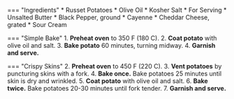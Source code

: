 === "Ingredients"
    * Russet Potatoes
    * Olive Oil
    * Kosher Salt
    * For Serving
        * Unsalted Butter
        * Black Pepper, ground
        * Cayenne
        * Cheddar Cheese, grated
        * Sour Cream

=== "Simple Bake"
    1. **Preheat oven** to 350 F (180 C).
    2. **Coat potato** with olive oil and salt.
    3. **Bake potato** 60 minutes, turning midway.
    4. **Garnish and serve.**

=== "Crispy Skins"
    2. **Preheat oven** to 450 F (220 C).
    3. **Vent potatoes** by puncturing skins with a fork.
    4. **Bake once.** Bake potatoes 25 minutes until skin is dry and wrinkled.
    5. **Coat potato** with olive oil and salt.
    6. **Bake twice.** Bake potatoes 20-30 minutes until fork tender.
    7. **Garnish and serve.**
